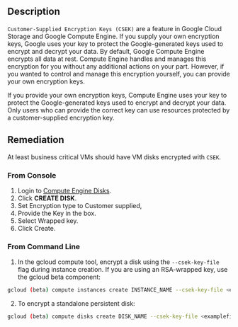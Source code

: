 ## Description

`Customer-Supplied Encryption Keys (CSEK)` are a feature in Google Cloud Storage and Google Compute Engine. If you supply your own encryption keys, Google uses your key to protect the Google-generated keys used to encrypt and decrypt your data. By default, Google Compute Engine encrypts all data at rest. Compute Engine handles and manages this encryption for you without any additional actions on your part. However, if you wanted to control and manage this encryption yourself, you can provide your own encryption keys.

If you provide your own encryption keys, Compute Engine uses your key to protect the Google-generated keys used to encrypt and decrypt your data. Only users who can provide the correct key can use resources protected by a customer-supplied encryption key.

## Remediation

At least business critical VMs should have VM disks encrypted with `CSEK`.

### From Console

1. Login to [Compute Engine Disks](https://console.cloud.google.com/compute/disks).
2. Click **CREATE DISK**.
3. Set Encryption type to Customer supplied,
4. Provide the Key in the box.
5. Select Wrapped key.
6. Click Create.

### From Command Line

1. In the gcloud compute tool, encrypt a disk using the `--csek-key-file` flag during instance creation. If you are using an RSA-wrapped key, use the gcloud beta component:

```bash
gcloud (beta) compute instances create INSTANCE_NAME --csek-key-file <example-file.json>
```

2. To encrypt a standalone persistent disk:

```bash
gcloud (beta) compute disks create DISK_NAME --csek-key-file <examplefile.json>
```
